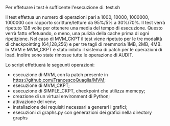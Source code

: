 Per effetuare i test è sufficente l'esecuzione di:
    test.sh

Il test effettua un numero di operazioni pari a 1000, 10000, 1000000, 1000000 con rapporto scritture/letture da 95%/5% a 30%/70%. Il test verrà ripetuto 128 volte per ottenere una media del tempo di esecuzione. Questo verrà fatto effetuando, o meno, una pulizia della cache prima di ogni ripetizione.
Nel caso di MVM_CKPT il test viene ripetuto per le tre modalità di checkpointing (64,128,256) e per tre tagli di memmoria 1MB, 2MB, 4MB.
In MVM e MVM_CKPT è stato inibito il sistema di patch per le operazioni di load.
Inoltre sono state rimosse tutte le operazione di AUDIT.

Lo script effettuerà le segeunti operazioni:
- esecuzione di MVM, con la patch presente in https://github.com/FrancescoQuaglia/MVM;
- esecuzione di MVM_CKPT;
- esecuzione di SIMPLE_CKPT, checkpoint che utilizza memcpy;
- creazione di un virtual environment di Python;
- attivazione del venv;
- installazione dei requisiti necessari a generari i grafici;
- esecuzioni di graphs.py con generazioni dei grafici nella directory graphs